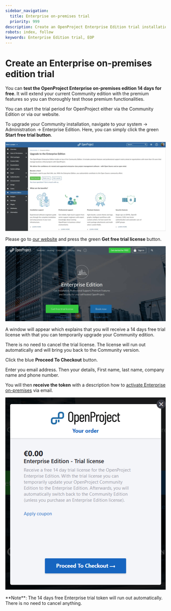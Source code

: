 ```yaml
---
sidebar_navigation:
  title: Enterprise on-premises trial
  priority: 999
description: Create an OpenProject Enterprise Edition trial installation.
robots: index, follow
keywords: Enterprise Edition trial, EOP
---
```

# Create an Enterprise on-premises edition trial

You can **test the OpenProject Enterprise on-premises edition 14 days for free**. It will extend your current Community edition with the premium features so you can thoroughly test those premium functionalities.

You can start the trial period for OpenProject either via the Community Edition or via our website.

To upgrade your Community installation, navigate to your system -> Administration -> Enterprise Edition. Here, you can simply click the green **Start free trial button**.

![start trial with community edition](start-trial-with-community-edition.png)

Please go to [our website](https://www.openproject.org/enterprise-edition/) and press the green **Get free trial license** button.

![create-enterprise-edition-trial](1567610649991.png)

A window will appear which explains that you will receive a 14 days free trial license with that you can temporarily upgrade your Community edition.

There is no need to cancel the trial license. The license will run out automatically and will bring you back to the Community version.

Click the blue **Proceed To Checkout** button.

Enter you email address. Then your details, First name, last name, company name and phone number.

You will then **receive the token** with a description how to [activate Enterprise on-premises](../activate-enterprise-on-premises/) via email.

![enterprise-edition-trial-license](1567610604159.png)

<div class="alert alert-info" role="alert">
**Note**: The 14 days free Enterprise trial token will run out automatically. There is no need to cancel anything.
</div>
